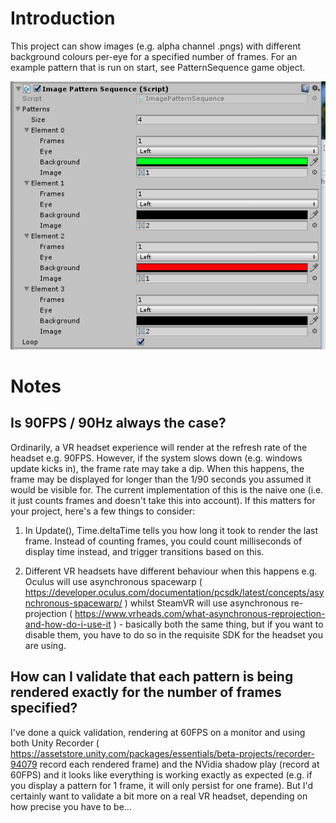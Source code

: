 # Introduction

This project can show images (e.g. alpha channel .pngs) with different background colours per-eye for a specified number of frames. For an example pattern that is run on start, see PatternSequence game object.

![Pattern](screenshots/1.png "Example of a pattern where different images with different colour backgrounds are displayed, each for a duration of 1 frame, before the pattern loops.")


# Notes

## Is 90FPS / 90Hz always the case?

Ordinarily, a VR headset experience will render at the refresh rate of the headset e.g. 90FPS. However, if the system slows down (e.g. windows update kicks in), the frame rate may take a dip. When this happens, the frame may be displayed for longer than the 1/90 seconds you assumed it would be visible for. The current implementation of this is the naive one (i.e. it just counts frames and doesn't take this into account). If this matters for your project, here's a few things to consider:

1) In Update(), Time.deltaTime tells you how long it took to render the last frame. Instead of counting frames, you could count milliseconds of display time instead, and trigger transitions based on this.

2) Different VR headsets have different behaviour when this happens e.g. Oculus will use asynchronous spacewarp ( https://developer.oculus.com/documentation/pcsdk/latest/concepts/asynchronous-spacewarp/ ) whilst SteamVR will use asynchronous re-projection ( https://www.vrheads.com/what-asynchronous-reprojection-and-how-do-i-use-it ) - basically both the same thing, but if you want to disable them, you have to do so in the requisite SDK for the headset you are using. 


## How can I validate that each pattern is being rendered exactly for the number of frames specified?

I've done a quick validation, rendering at 60FPS on a monitor and using both Unity Recorder ( https://assetstore.unity.com/packages/essentials/beta-projects/recorder-94079 record each rendered frame) and the NVidia shadow play (record at 60FPS) and it looks like everything is working exactly as expected (e.g. if you display a pattern for 1 frame, it will only persist for one frame). But I'd certainly want to validate a bit more on a real VR headset, depending on how precise you have to be...